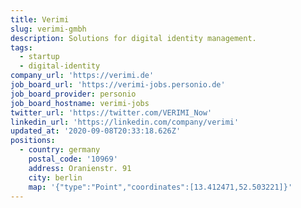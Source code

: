 ```yaml
---
title: Verimi
slug: verimi-gmbh
description: Solutions for digital identity management.
tags:
  - startup
  - digital-identity
company_url: 'https://verimi.de'
job_board_url: 'https://verimi-jobs.personio.de'
job_board_provider: personio
job_board_hostname: verimi-jobs
twitter_url: 'https://twitter.com/VERIMI_Now'
linkedin_url: 'https://linkedin.com/company/verimi'
updated_at: '2020-09-08T20:33:18.626Z'
positions:
  - country: germany
    postal_code: '10969'
    address: Oranienstr. 91
    city: berlin
    map: '{"type":"Point","coordinates":[13.412471,52.503221]}'
---
```


